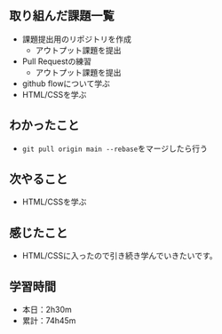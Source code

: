 ## 取り組んだ課題一覧
- 課題提出用のリポジトリを作成
  - アウトプット課題を提出
- Pull Requestの練習
  - アウトプット課題を提出
- github flowについて学ぶ
- HTML/CSSを学ぶ
## わかったこと
- `git pull origin main --rebase`をマージしたら行う
## 次やること
- HTML/CSSを学ぶ
## 感じたこと
- HTML/CSSに入ったので引き続き学んでいきたいです。
## 学習時間
- 本日：2h30m
- 累計：74h45m 
